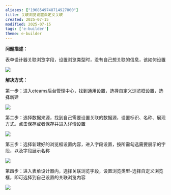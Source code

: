 ```yaml
---
aliases: ["1968549748714927800"]
title: 关联浏览设置自定义关联
created: 2025-07-15
modified: 2025-07-15
tags: ['e-builder']
theme: e-builder
---
```


**问题描述：**

表单设计器关联浏览字段，设置浏览类型时，没有自己想关联的信息，该如何设置

![](cebc28433fe2282366bd725fd7f8a269.jpg)

**解决方式：**

第一步：进入eteams后台管理中心，找到通用设置，选择自定义浏览框设置，选择新建

![](0599ec7040de51f2f7604907de5b68e2.jpg)

第二步：选择数据来源，找到自己需要设置关联的数据源，设置标识、名称、展现方式。点击保存或者保存并进入详情设置

![](aec60fa47944431b5aafd7ad3a242018.jpg)

第三步：选择新建好的浏览框设置内容，进入字段设置，按所需勾选需要展示的字段，以及字段展示名称

![](c938e42cc3ebd5f78e5a8fe36c5221ac.jpg)

第四步：进入表单设计器内，选择关联浏览字段，设置浏览类型-选择自定义浏览框，即可选择到自己设置的关联浏览内容

![](4c8e3677f521faf990ac9dc8521ee1d9.jpg)